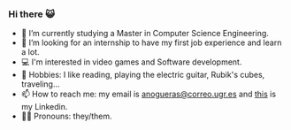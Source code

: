 ### Hi there :smiley_cat:

- 🌱 I’m currently studying a Master in Computer Science Engineering.
- 🤔 I’m looking for an internship to have my first job experience and learn a lot.
- :computer: I'm interested in video games and Software development.
- :space_invader: Hobbies: I like reading, playing the electric guitar, Rubik's cubes, traveling... 
- 📫 How to reach me: my email is anogueras@correo.ugr.es and [this](https://www.linkedin.com/in/anogueraslara/) is my Linkedin.
- :rainbow_flag: Pronouns: they/them. 



